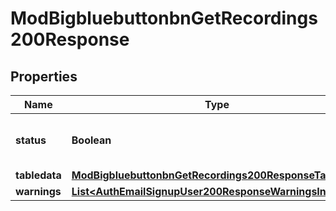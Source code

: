 

# ModBigbluebuttonbnGetRecordings200Response


## Properties

| Name | Type | Description | Notes |
|------------ | ------------- | ------------- | -------------|
|**status** | **Boolean** | Whether the fetch was successful |  |
|**tabledata** | [**ModBigbluebuttonbnGetRecordings200ResponseTabledata**](ModBigbluebuttonbnGetRecordings200ResponseTabledata.md) |  |  [optional] |
|**warnings** | [**List&lt;AuthEmailSignupUser200ResponseWarningsInner&gt;**](AuthEmailSignupUser200ResponseWarningsInner.md) |  |  [optional] |



